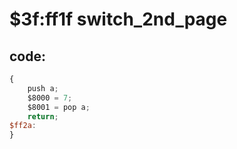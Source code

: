 ﻿

# $3f:ff1f switch_2nd_page


## code:
```js
{
	push a;
	$8000 = 7;
	$8001 = pop a;
	return;
$ff2a:
}
```



